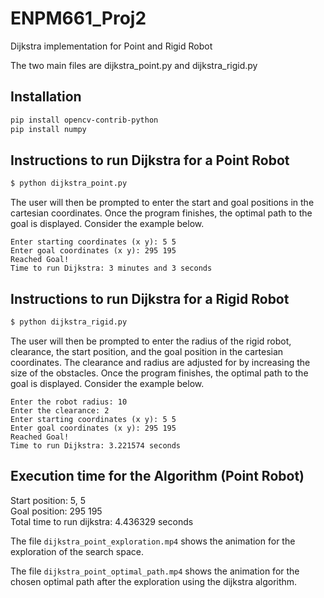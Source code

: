 # ENPM661_Proj2
Dijkstra implementation for Point and Rigid Robot

The two main files are dijkstra_point.py and dijkstra_rigid.py

## Installation
```bash
pip install opencv-contrib-python
pip install numpy
```

## Instructions to run Dijkstra for a Point Robot
```python
$ python dijkstra_point.py
```
The user will then be prompted to enter the start and goal positions in the cartesian coordinates.
Once the program finishes, the optimal path to the goal is displayed. Consider the example below.

```
Enter starting coordinates (x y): 5 5 
Enter goal coordinates (x y): 295 195
Reached Goal!
Time to run Dijkstra: 3 minutes and 3 seconds
```

## Instructions to run Dijkstra for a Rigid Robot
```python
$ python dijkstra_rigid.py
```
The user will then be prompted to enter the radius of the rigid robot, clearance, the start position, and the goal position in the cartesian coordinates. The clearance and radius are adjusted for by increasing the size of the obstacles. Once the program finishes, the optimal path to the goal is displayed. Consider the example below.
```
Enter the robot radius: 10
Enter the clearance: 2
Enter starting coordinates (x y): 5 5
Enter goal coordinates (x y): 295 195
Reached Goal!
Time to run Dijkstra: 3.221574 seconds
```

## Execution time for the Algorithm (Point Robot)
Start position: 5, 5  
Goal position: 295 195  
Total time to run dijkstra: 4.436329 seconds  


The file `dijkstra_point_exploration.mp4` shows the animation for the exploration of the search space.

The file `dijkstra_point_optimal_path.mp4` shows the animation for the chosen optimal path after the exploration using the dijkstra algorithm.
